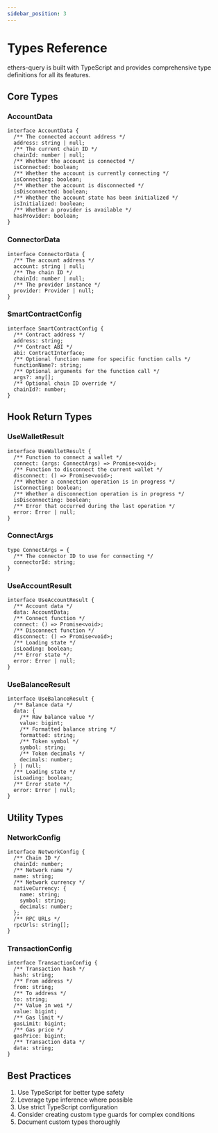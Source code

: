 ```yaml
---
sidebar_position: 3
---
```


# Types Reference

ethers-query is built with TypeScript and provides comprehensive type definitions for all its features.

## Core Types

### AccountData

```tsx
interface AccountData {
  /** The connected account address */
  address: string | null;
  /** The current chain ID */
  chainId: number | null;
  /** Whether the account is connected */
  isConnected: boolean;
  /** Whether the account is currently connecting */
  isConnecting: boolean;
  /** Whether the account is disconnected */
  isDisconnected: boolean;
  /** Whether the account state has been initialized */
  isInitialized: boolean;
  /** Whether a provider is available */
  hasProvider: boolean;
}
```

### ConnectorData

```tsx
interface ConnectorData {
  /** The account address */
  account: string | null;
  /** The chain ID */
  chainId: number | null;
  /** The provider instance */
  provider: Provider | null;
}
```

### SmartContractConfig

```tsx
interface SmartContractConfig {
  /** Contract address */
  address: string;
  /** Contract ABI */
  abi: ContractInterface;
  /** Optional function name for specific function calls */
  functionName?: string;
  /** Optional arguments for the function call */
  args?: any[];
  /** Optional chain ID override */
  chainId?: number;
}
```

## Hook Return Types

### UseWalletResult

```tsx
interface UseWalletResult {
  /** Function to connect a wallet */
  connect: (args: ConnectArgs) => Promise<void>;
  /** Function to disconnect the current wallet */
  disconnect: () => Promise<void>;
  /** Whether a connection operation is in progress */
  isConnecting: boolean;
  /** Whether a disconnection operation is in progress */
  isDisconnecting: boolean;
  /** Error that occurred during the last operation */
  error: Error | null;
}
```

### ConnectArgs

```tsx
type ConnectArgs = {
  /** The connector ID to use for connecting */
  connectorId: string;
}
```

### UseAccountResult

```tsx
interface UseAccountResult {
  /** Account data */
  data: AccountData;
  /** Connect function */
  connect: () => Promise<void>;
  /** Disconnect function */
  disconnect: () => Promise<void>;
  /** Loading state */
  isLoading: boolean;
  /** Error state */
  error: Error | null;
}
```

### UseBalanceResult

```tsx
interface UseBalanceResult {
  /** Balance data */
  data: {
    /** Raw balance value */
    value: bigint;
    /** Formatted balance string */
    formatted: string;
    /** Token symbol */
    symbol: string;
    /** Token decimals */
    decimals: number;
  } | null;
  /** Loading state */
  isLoading: boolean;
  /** Error state */
  error: Error | null;
}
```

## Utility Types

### NetworkConfig

```tsx
interface NetworkConfig {
  /** Chain ID */
  chainId: number;
  /** Network name */
  name: string;
  /** Network currency */
  nativeCurrency: {
    name: string;
    symbol: string;
    decimals: number;
  };
  /** RPC URLs */
  rpcUrls: string[];
}
```

### TransactionConfig

```tsx
interface TransactionConfig {
  /** Transaction hash */
  hash: string;
  /** From address */
  from: string;
  /** To address */
  to: string;
  /** Value in wei */
  value: bigint;
  /** Gas limit */
  gasLimit: bigint;
  /** Gas price */
  gasPrice: bigint;
  /** Transaction data */
  data: string;
}
```

## Best Practices

1. Use TypeScript for better type safety
2. Leverage type inference where possible
3. Use strict TypeScript configuration
4. Consider creating custom type guards for complex conditions
5. Document custom types thoroughly 